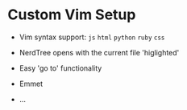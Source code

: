 # Custom Vim Setup

* Vim syntax support: `js` `html` `python` `ruby` `css`

* NerdTree opens with the current file 'higlighted'

* Easy 'go to' functionality

* Emmet

* ...
